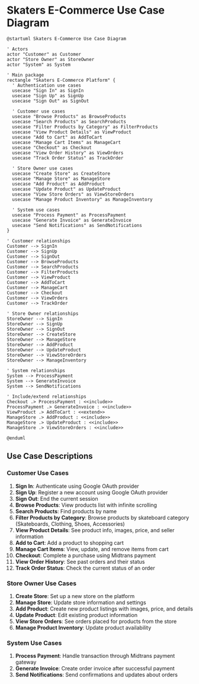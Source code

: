 # Skaters E-Commerce Use Case Diagram

```plantuml
@startuml Skaters E-Commerce Use Case Diagram

' Actors
actor "Customer" as Customer
actor "Store Owner" as StoreOwner
actor "System" as System

' Main package
rectangle "Skaters E-Commerce Platform" {
  ' Authentication use cases
  usecase "Sign In" as SignIn
  usecase "Sign Up" as SignUp
  usecase "Sign Out" as SignOut
  
  ' Customer use cases
  usecase "Browse Products" as BrowseProducts
  usecase "Search Products" as SearchProducts
  usecase "Filter Products by Category" as FilterProducts
  usecase "View Product Details" as ViewProduct
  usecase "Add to Cart" as AddToCart
  usecase "Manage Cart Items" as ManageCart
  usecase "Checkout" as Checkout
  usecase "View Order History" as ViewOrders
  usecase "Track Order Status" as TrackOrder
  
  ' Store Owner use cases
  usecase "Create Store" as CreateStore
  usecase "Manage Store" as ManageStore
  usecase "Add Product" as AddProduct
  usecase "Update Product" as UpdateProduct
  usecase "View Store Orders" as ViewStoreOrders
  usecase "Manage Product Inventory" as ManageInventory
  
  ' System use cases
  usecase "Process Payment" as ProcessPayment
  usecase "Generate Invoice" as GenerateInvoice
  usecase "Send Notifications" as SendNotifications
}

' Customer relationships
Customer --> SignIn
Customer --> SignUp
Customer --> SignOut
Customer --> BrowseProducts
Customer --> SearchProducts
Customer --> FilterProducts
Customer --> ViewProduct
Customer --> AddToCart
Customer --> ManageCart
Customer --> Checkout
Customer --> ViewOrders
Customer --> TrackOrder

' Store Owner relationships
StoreOwner --> SignIn
StoreOwner --> SignUp
StoreOwner --> SignOut
StoreOwner --> CreateStore
StoreOwner --> ManageStore
StoreOwner --> AddProduct
StoreOwner --> UpdateProduct
StoreOwner --> ViewStoreOrders
StoreOwner --> ManageInventory

' System relationships
System --> ProcessPayment
System --> GenerateInvoice
System --> SendNotifications

' Include/extend relationships
Checkout .> ProcessPayment : <<include>>
ProcessPayment .> GenerateInvoice : <<include>>
ViewProduct .> AddToCart : <<extend>>
ManageStore .> AddProduct : <<include>>
ManageStore .> UpdateProduct : <<include>>
ManageStore .> ViewStoreOrders : <<include>>

@enduml
```

## Use Case Descriptions

### Customer Use Cases

1. **Sign In**: Authenticate using Google OAuth provider
2. **Sign Up**: Register a new account using Google OAuth provider
3. **Sign Out**: End the current session
4. **Browse Products**: View products list with infinite scrolling
5. **Search Products**: Find products by name
6. **Filter Products by Category**: Browse products by skateboard category (Skateboards, Clothing, Shoes, Accessories)
7. **View Product Details**: See product info, images, price, and seller information
8. **Add to Cart**: Add a product to shopping cart
9. **Manage Cart Items**: View, update, and remove items from cart
10. **Checkout**: Complete a purchase using Midtrans payment
11. **View Order History**: See past orders and their status
12. **Track Order Status**: Check the current status of an order

### Store Owner Use Cases

1. **Create Store**: Set up a new store on the platform
2. **Manage Store**: Update store information and settings
3. **Add Product**: Create new product listings with images, price, and details
4. **Update Product**: Edit existing product information
5. **View Store Orders**: See orders placed for products from the store
6. **Manage Product Inventory**: Update product availability

### System Use Cases

1. **Process Payment**: Handle transaction through Midtrans payment gateway
2. **Generate Invoice**: Create order invoice after successful payment
3. **Send Notifications**: Send confirmations and updates about orders

